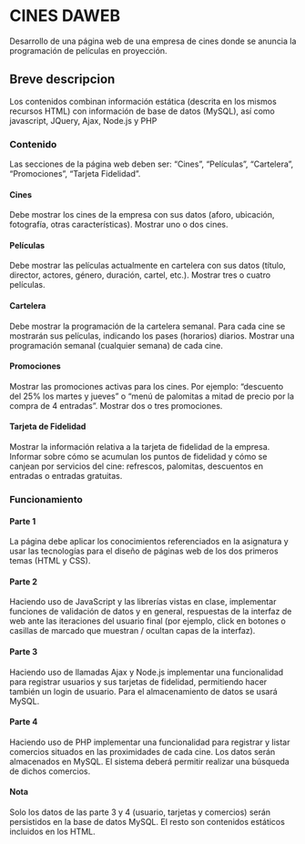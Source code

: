 # CINES DAWEB

Desarrollo de una página web de una empresa de cines donde se anuncia la programación de películas en
proyección.

## Breve descripcion

Los contenidos combinan información estática (descrita en los mismos recursos HTML) con información
de base de datos (MySQL), así como javascript, JQuery, Ajax, Node.js y PHP

### Contenido

Las secciones de la página web deben ser: “Cines”, “Películas”,
“Cartelera”, “Promociones”, “Tarjeta Fidelidad”.

#### Cines

Debe mostrar los cines de la empresa con sus datos (aforo, ubicación,
fotografía, otras características). Mostrar uno o dos cines.

#### Películas

Debe mostrar las películas actualmente en cartelera con sus datos (título,
director, actores, género, duración, cartel, etc.). Mostrar tres o cuatro películas.

#### Cartelera

Debe mostrar la programación de la cartelera semanal. Para cada cine se
mostrarán sus películas, indicando los pases (horarios) diarios. Mostrar una
programación semanal (cualquier semana) de cada cine.

#### Promociones

Mostrar las promociones activas para los cines. Por ejemplo: “descuento del
25% los martes y jueves” o “menú de palomitas a mitad de precio por la
compra de 4 entradas”. Mostrar dos o tres promociones.

#### Tarjeta de Fidelidad

Mostrar la información relativa a la tarjeta de fidelidad de la empresa. Informar
sobre cómo se acumulan los puntos de fidelidad y cómo se canjean por
servicios del cine: refrescos, palomitas, descuentos en entradas o entradas
gratuitas.

### Funcionamiento

#### Parte 1

La página debe aplicar los conocimientos referenciados en la asignatura y usar
las tecnologías para el diseño de páginas web de los dos primeros temas
(HTML y CSS).
#### Parte 2

Haciendo uso de JavaScript y las librerías vistas en clase, implementar
funciones de validación de datos y en general, respuestas de la interfaz de web
ante las iteraciones del usuario final (por ejemplo, click en botones o casillas de
marcado que muestran / ocultan capas de la interfaz).
#### Parte 3

Haciendo uso de llamadas Ajax y Node.js implementar una funcionalidad para
registrar usuarios y sus tarjetas de fidelidad, permitiendo hacer también un
login de usuario. Para el almacenamiento de datos se usará MySQL.
#### Parte 4

Haciendo uso de PHP implementar una funcionalidad para registrar y listar
comercios situados en las proximidades de cada cine. Los datos serán
almacenados en MySQL. El sistema deberá permitir realizar una búsqueda de
dichos comercios.
#### Nota

Solo los datos de las parte 3 y 4 (usuario, tarjetas y comercios) serán
persistidos en la base de datos MySQL. El resto son contenidos estáticos
incluidos en los HTML.
